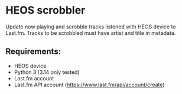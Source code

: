 # HEOS scrobbler

Update now playing and scrobble tracks listened with HEOS device to Last.fm. Tracks to be scrobbled must have artist and title in metadata.

## Requirements:

* HEOS device
* Python 3 (3.14 only tested)
* Last.fm account
* Last.fm API account (https://www.last.fm/api/account/create)

